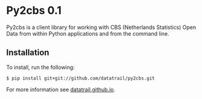Py2cbs 0.1
==========

Py2cbs is a client library for working with CBS (Netherlands Statistics) Open Data from within Python applications and from the command line.

Installation
------------

To install, run the following:

    $ pip install git+git://github.com/datatrail/py2cbs.git

For more information see [datatrail.github.io](http://datatrail.github.io).
